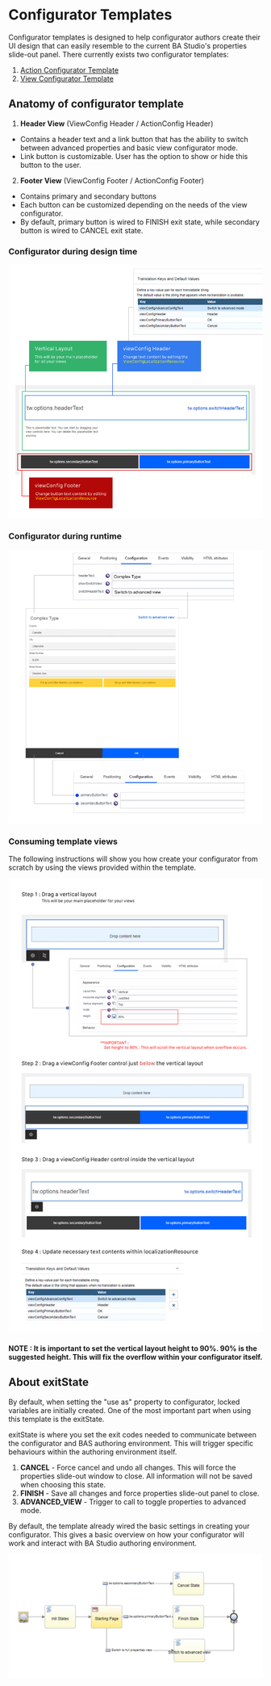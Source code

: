 # Configurator Templates
Configurator templates is designed to help configurator authors create their UI design that can easily resemble to the current BA Studio's properties slide-out panel. There currently exists two configurator templates:

1. [Action Configurator Template](./Action%20Configurator%20Template)
2. [View Configurator Template](./View%20Configurator%20Template)  

## Anatomy of configurator template

1. **Header View** (ViewConfig Header / ActionConfig Header)
- Contains a header text and a link button that has the ability to switch between advanced properties and basic view configurator mode. 
- Link button is customizable. User has the option to show or hide this button to the user.

2. **Footer View** (ViewConfig Footer / ActionConfig Footer)
- Contains primary and secondary buttons
- Each button can be customized depending on the needs of the view configurator.
- By default, primary button is wired to FINISH exit state, while secondary button is wired to CANCEL exit state. 

### Configurator during design time

![Anatomy.png](./images/anatomy.png)  

### Configurator during runtime

![vconfig.png](./images/vconfig.png) 

### Consuming template views
The following instructions will show you how create your configurator from scratch by using the views provided within the template.

![Ex1.png](./images/ex1.png)  

#### **NOTE** : It is important to set the vertical layout height to 90%. 90% is the suggested height. This will fix the overflow within your configurator itself.


## About exitState
By default, when setting the "use as" property to configurator, locked variables are initially created. One of the most important part when using this template is the exitState.

exitState is where you set the exit codes needed to communicate between the configurator and BAS authoring environment. This will trigger specific behaviours within the authoring environment itself.

1. **CANCEL** - Force cancel and undo all changes. This will force the properties slide-out window to close. All information will not be saved when choosing this state.
2. **FINISH** - Save all changes and force properties slide-out panel to close.
3. **ADVANCED_VIEW** - Trigger to call to toggle properties to advanced mode.

By default, the template already wired the basic settings in creating your configurator. This gives a basic overview on how your configurator will work and interact with BA Studio authoring environment.

![Diagram.png](./images/diagram.png)  